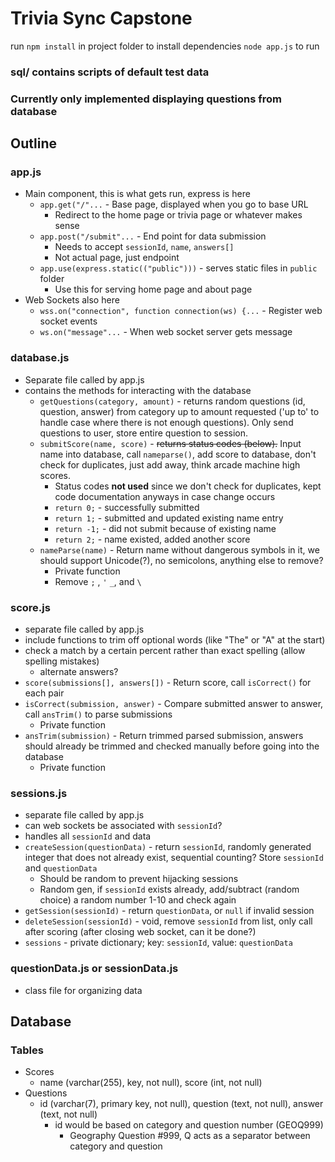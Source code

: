 # Trivia Sync Capstone
run `npm install` in project folder to install dependencies `node app.js` to run

### sql/ contains scripts of default test data
### Currently only implemented displaying questions from database

## Outline
### app.js
- Main component, this is what gets run, express is here
	- `app.get("/"...` - Base page, displayed when you go to base URL
		- Redirect to the home page or trivia page or whatever makes sense
	- `app.post("/submit"...` - End point for data submission
		- Needs to accept `sessionId`, `name`, `answers[]`
		- Not actual page, just endpoint
	- `app.use(express.static(("public")))` - serves static files in `public` folder
		- Use this for serving home page and about page
- Web Sockets also here
	- `wss.on("connection", function connection(ws) {...` - Register web socket events
	- `ws.on("message"...` - When web socket server gets message
### database.js
- Separate file called by app.js
- contains the methods for interacting with the database
	- `getQuestions(category, amount)` - returns random questions (id, question, answer) from category up to amount requested ('up to' to handle case where there is not enough questions). Only send questions to user, store entire question to session.
	- `submitScore(name, score)` - ~~returns status codes (below).~~ Input name into database, call `nameparse()`, add score to database, don't check for duplicates, just add away, think arcade machine high scores.
		- Status codes **not used** since we don't check for duplicates, kept code documentation anyways in case change occurs
		- `return 0;` - successfully submitted
		- `return 1;` - submitted and updated existing name entry
		- `return -1;` - did not submit because of existing name
		- `return 2;` - name existed, added another score
	- `nameParse(name)` - Return name without dangerous symbols in it, we should support Unicode(?), no semicolons, anything else to remove?
		- Private function
		- Remove `;` , `'` `_`, and `\`
### score.js
- separate file called by app.js
- include functions to trim off optional words (like "The" or "A" at the start)
- check a match by a certain percent rather than exact spelling (allow spelling mistakes)
	- alternate answers?
- `score(submissions[], answers[])` - Return score, call `isCorrect()` for each pair
- `isCorrect(submission, answer)` - Compare submitted answer to answer, call `ansTrim()` to parse submissions
	- Private function
- `ansTrim(submission)` -  Return trimmed parsed submission, answers should already be trimmed and checked manually before going into the database
	- Private function
### sessions.js
- separate file called by app.js
- can web sockets be associated with `sessionId`?
- handles all `sessionId` and data
- `createSession(questionData)` - return `sessionId`, randomly generated integer that does not already exist, sequential counting? Store `sessionId` and `questionData`
	- Should be random to prevent hijacking sessions
	- Random gen, if `sessionId` exists already, add/subtract (random choice) a random number 1-10 and check again
- `getSession(sessionId)` - return `questionData`, or `null` if invalid session
- `deleteSession(sessionId)` - void, remove `sessionId` from list, only call after scoring (after closing web socket, can it be done?)
- `sessions` - private dictionary; key: `sessionId`, value: `questionData`
### questionData.js or sessionData.js
- class file for organizing data

## Database
### Tables
- Scores
	- name (varchar(255), key, not null), score (int, not null)
- Questions
	- id (varchar(7), primary key, not null), question (text, not null), answer (text, not null)
		- id would be based on category and question number (GEOQ999)
			- Geography Question #999, Q acts as a separator between category and question